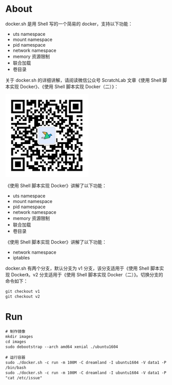 # About

docker.sh 是用 Shell 写的一个简易的 docker，支持以下功能：

* uts namespace
* mount namespace
* pid namespace
* network namespace
* memory 资源限制
* 联合加载
* 卷目录

关于 docker.sh 的详细讲解，请阅读微信公众号 ScratchLab 文章《使用 Shell 脚本实现 Docker》、《使用 Shell 脚本实现 Docker（二）》：

![微信搜一搜 ScratchLab](scratchlab.jpg)

《使用 Shell 脚本实现 Docker》讲解了以下功能：

* uts namespace
* mount namespace
* pid namespace
* network namespace
* memory 资源限制
* 联合加载
* 卷目录

《使用 Shell 脚本实现 Docker》讲解了以下功能：

* network namespace
* iptables

docker.sh 有两个分支，默认分支为 v1 分支，该分支适用于《使用 Shell 脚本实现 Docker》。v2 分支适用于《使用 Shell 脚本实现 Docker（二）》。切换分支的命令如下：

```
git checkout v1
git checkout v2
```

# Run

```
# 制作镜像
mkdir images
cd images
sudo debootstrap --arch amd64 xenial ./ubuntu1604

# 运行容器
sudo ./docker.sh -c run -m 100M -C dreamland -I ubuntu1604 -V data1 -P /bin/bash
sudo ./docker.sh -c run -m 100M -C dreamland -I ubuntu1604 -V data1 -P "cat /etc/issue"
```
